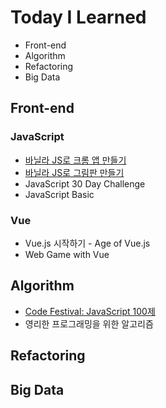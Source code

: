 # Today I Learned
- Front-end
- Algorithm
- Refactoring
- Big Data
## Front-end
### JavaScript
- [바닐라 JS로 크롬 앱 만들기](https://mirae611.github.io/TIL/nomadcoders/Courses/Create_a_Chrome_app_with_vanilla_JS/Final.html)
- [바닐라 JS로 그림판 만들기](https://mirae611.github.io/TIL/nomadcoders/Courses/Creating_Paint_with_Vanilla_JS/Creating_Paint.html)
- JavaScript 30 Day Challenge
- JavaScript Basic
### Vue
- Vue.js 시작하기 - Age of Vue.js
- Web Game with Vue
## Algorithm
- [Code Festival: JavaScript 100제](https://www.notion.so/infuture/STUDY-4e55922f04fb49168e891160f2bc5614#d9ce234e875f47b7816a68e40d3acb1b)
- 영리한 프로그래밍을 위한 알고리즘
## Refactoring
## Big Data
